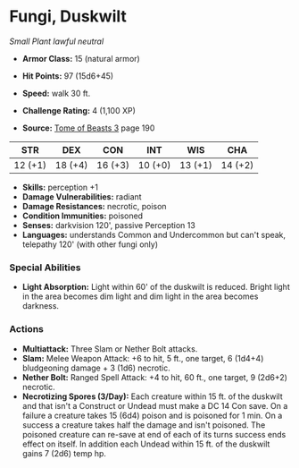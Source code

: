 # Fungi, Duskwilt

*Small* *Plant* *lawful neutral*

- **Armor Class:** 15 (natural armor)
- **Hit Points:** 97 (15d6+45)
- **Speed:** walk 30 ft.

- **Challenge Rating:** 4 (1,100 XP)
- **Source:** [Tome of Beasts 3](https://koboldpress.com/kpstore/product/tome-of-beasts-3-for-5th-edition/) page 190

| STR | DEX | CON | INT | WIS | CHA |
| --- | --- | --- | --- | --- | --- |
| 12 (+1) | 18 (+4) | 16 (+3) | 10 (+0) | 13 (+1) | 14 (+2) |

- **Skills:** perception +1
- **Damage Vulnerabilities:** radiant
- **Damage Resistances:** necrotic, poison
- **Condition Immunities:** poisoned
- **Senses:** darkvision 120', passive Perception 13
- **Languages:** understands Common and Undercommon but can't speak, telepathy 120' (with other fungi only)

### Special Abilities

- **Light Absorption:** Light within 60' of the duskwilt is reduced. Bright light in the area becomes dim light and dim light in the area becomes darkness.

### Actions

- **Multiattack:** Three Slam or Nether Bolt attacks.
- **Slam:** Melee Weapon Attack: +6 to hit, 5 ft., one target, 6 (1d4+4) bludgeoning damage + 3 (1d6) necrotic.
- **Nether Bolt:** Ranged Spell Attack: +4 to hit, 60 ft., one target, 9 (2d6+2) necrotic.
- **Necrotizing Spores (3/Day):** Each creature within 15 ft. of the duskwilt and that isn't a Construct or Undead must make a DC 14 Con save. On a failure a creature takes 15 (6d4) poison and is poisoned for 1 min. On a success a creature takes half the damage and isn't poisoned. The poisoned creature can re-save at end of each of its turns success ends effect on itself. In addition each Undead within 15 ft. of the duskwilt gains 7 (2d6) temp hp.


